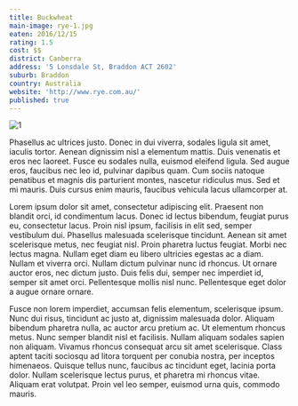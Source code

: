 ```yaml
---
title: Buckwheat
main-image: rye-1.jpg
eaten: 2016/12/15
rating: 1.5
cost: $$
district: Canberra
address: '5 Lonsdale St, Braddon ACT 2602'
suburb: Braddon
country: Australia
website: 'http://www.rye.com.au/'
published: true
---
```


<div class="post-image"><img src="{{ site.baseurl }}/assets/img/posts/rye-1.jpg" alt="1"></div>

Phasellus ac ultrices justo. Donec in dui viverra, sodales ligula sit amet, iaculis tortor. Aenean dignissim nisl a elementum mattis. Duis venenatis et eros nec laoreet. Fusce eu sodales nulla, euismod eleifend ligula. Sed augue eros, faucibus nec leo id, pulvinar dapibus quam. Cum sociis natoque penatibus et magnis dis parturient montes, nascetur ridiculus mus. Sed et mi mauris. Duis cursus enim mauris, faucibus vehicula lacus ullamcorper at.

Lorem ipsum dolor sit amet, consectetur adipiscing elit. Praesent non blandit orci, id condimentum lacus. Donec id lectus bibendum, feugiat purus eu, consectetur lacus. Proin nisl ipsum, facilisis in elit sed, semper vestibulum dui. Phasellus malesuada scelerisque tincidunt. Aenean sit amet scelerisque metus, nec feugiat nisl. Proin pharetra luctus feugiat. Morbi nec lectus magna. Nullam eget diam eu libero ultricies egestas ac a diam. Nullam et viverra orci. Nullam dictum pulvinar nunc id rhoncus. Ut ornare auctor eros, nec dictum justo. Duis felis dui, semper nec imperdiet id, semper sit amet orci. Pellentesque mollis nisl nunc. Pellentesque eget dolor a augue ornare ornare.

Fusce non lorem imperdiet, accumsan felis elementum, scelerisque ipsum. Nunc dui risus, tincidunt ac justo at, dignissim malesuada dolor. Aliquam bibendum pharetra nulla, ac auctor arcu pretium ac. Ut elementum rhoncus metus. Nunc semper blandit nisl et facilisis. Nullam aliquam sodales sapien non aliquam. Vivamus rhoncus consequat arcu sit amet scelerisque. Class aptent taciti sociosqu ad litora torquent per conubia nostra, per inceptos himenaeos. Quisque tellus nunc, faucibus ac tincidunt eget, lacinia porta dolor. Nullam scelerisque lectus purus, et pharetra mi rhoncus vitae. Aliquam erat volutpat. Proin vel leo semper, euismod urna quis, commodo mauris.
